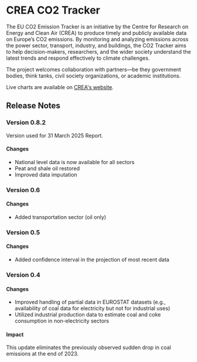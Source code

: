 # CREA CO2 Tracker
The EU CO2 Emission Tracker is an initiative by the Centre for Research on Energy and Clean Air (CREA) to produce timely and publicly available data on Europe’s CO2 emissions. By monitoring and analyzing emissions across the power sector, transport, industry, and buildings, the CO2 Tracker aims to help decision-makers, researchers, and the wider society understand the latest trends and respond effectively to climate challenges.


The project welcomes collaboration with partners—be they government bodies, think tanks, civil society organizations, or academic institutions.

Live charts are available on [CREA's website](https://energyandcleanair.org/product/eu-co2-emission-tracker/).


## Release Notes

### Version 0.8.2
Version used for 31 March 2025 Report.

#### Changes
- National level data is now available for all sectors
- Peat and shale oil restored
- Improved data imputation


### Version 0.6
#### Changes
- Added transportation sector (oil only)

### Version 0.5
#### Changes
- Added confidence interval in the projection of most recent data

### Version 0.4

#### Changes
- Improved handling of partial data in EUROSTAT datasets (e.g., availability of coal data for electricity but not for industrial uses)
- Utilized industrial production data to estimate coal and coke consumption in non-electricity sectors

#### Impact
This update eliminates the previously observed sudden drop in coal emissions at the end of 2023.
